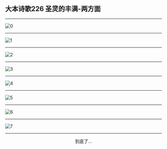 
## 大本诗歌226 圣灵的丰满-两方面
        
<div id="aplayer0"></div>

---

<img alt="0" data-original="/data/d0225/0.png">

---

<img alt="1" data-original="/data/d0225/1.png">

---

<img alt="2" data-original="/data/d0225/2.png">

---

<img alt="3" data-original="/data/d0225/3.png">

---

<img alt="4" data-original="/data/d0225/4.png">

---

<img alt="5" data-original="/data/d0225/5.png">

---

<img alt="6" data-original="/data/d0225/6.png">

---

<img alt="7" data-original="/data/d0225/7.png">

---

<p style="text-align: center">到底了...</p>

<script src="/js/dist-view.js"></script>

<script>
MAIN.id = 'd0225';
        
const ap0 = new APlayer({
    container: document.getElementById('aplayer0'),
    volume: 1,
    loop: 'none',
    preload: 'none',
    audio: [{
        name: '大本诗歌226.mp3',
        artist: '大本诗歌',
        url: 'https://res.wx.qq.com/voice/getvoice?mediaid=MzI0NTk3MDM5M18yMjQ3NDkwMzU1',
        cover: '/favicon'
    }]
});
</script>
